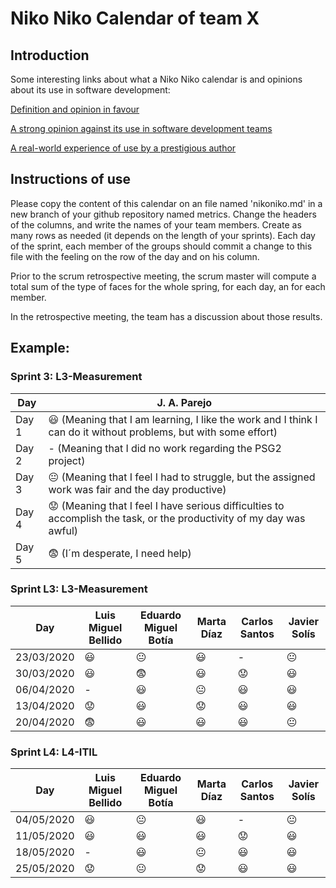 # Niko Niko Calendar of team X
## Introduction
Some interesting links about what a Niko Niko calendar is and opinions about its use in software development:

[Definition and opinion in favour](https://blog.teammood.com/2018/07/24/evaluating-your-teams-health-with-the-niko-niko-calendar.html?utm_source=google&utm_medium=cpc&utm_campaign=blog-niko-niko&utm_content=niko-niko&utm_term=niko%20niko%20calendar&gclid=Cj0KCQjwsYb0BRCOARIsAHbLPhGYfc7zpSwEDx8KE3VjlsTyy1M1F8O8lxyOPWQTpjf71RjXeD5rgWsaAmEhEALw_wcB)

[A strong opinion against its use in software development teams](https://www.tinypulse.com/blog/sk-niko-niko-calendar-workplace-morale)

[A real-world experience of use by a prestigious author](https://www.javiergarzas.com/2015/05/calendarios-niko-niko.html)
## Instructions of use
Please copy the content of this calendar on an file named 'nikoniko.md' in a new branch of your github repository named metrics.
Change the headers of the columns, and write the names of your team members.
Create as many rows as needed (it depends on the length of your sprints).
Each day of the sprint, each member of the groups should commit a change to this file with the feeling on the row of the day and on his column. 

Prior to the scrum retrospective meeting, the scrum master will compute a total sum of the type of faces for the whole spring, for each day, an for each member.

In the retrospective meeting, the team has a discussion about those results.

## Example:

### Sprint 3: L3-Measurement 

| Day           | J. A. Parejo  |
| ------------- | ------------- |
| Day 1         |    :smiley: (Meaning that I am learning, I like the work and I think I can do it without problems, but with some effort) |
| Day 2         |    - (Meaning that I did no work regarding the PSG2 project)           |
| Day 3         |    :neutral_face:  (Meaning that I feel I had to struggle, but the assigned work was fair and the day productive)          |:fearful:
| Day 4         |    :worried: (Meaning that I feel I have serious difficulties to accomplish the task, or the productivity of my day was awful)           |
| Day 5         |    :fearful:   (I´m desperate, I need help)        |


### Sprint L3: L3-Measurement

| Day           | Luis Miguel Bellido | Eduardo Miguel Botía | Marta Díaz     | Carlos Santos      | Javier Solís    |
| ------------- | ------------------- | -------------------- | -------------  | ------------------ | --------------- |
| 23/03/2020    |   :smiley:          |    :neutral_face:    |    :smiley:    |		    -            |  :neutral_face: |
| 30/03/2020    |   :smiley:          |    :fearful:         |    :smiley:    |   :worried:        |   :smiley:      |
| 06/04/2020    |   -                 |    :smiley:          | :neutral_face: |   :smiley:         |   :smiley:      |
| 13/04/2020    |   :worried:         |    :smiley:          |   :worried:    |   :smiley:         |   :smiley:      |
| 20/04/2020    |   :fearful:         |    :smiley:          |  :smiley:      |   :smiley:         |  :neutral_face: |


### Sprint L4: L4-ITIL

| Day           | Luis Miguel Bellido | Eduardo Miguel Botía | Marta Díaz     | Carlos Santos      | Javier Solís    |
| ------------- | ------------------- | -------------------- | -------------  | ------------------ | --------------- |
| 04/05/2020    |   :smiley:          |    :neutral_face:    |    :smiley:    |		    -            |  :neutral_face: |
| 11/05/2020    |   :smiley:          |    :smiley:          |    :smiley:    |   :worried:        |   :smiley:      |
| 18/05/2020    |   -                 |    :smiley:          | :neutral_face: |   :smiley:         |   :smiley:      |
| 25/05/2020    |   :worried:         |    :neutral_face:    |   :worried:    |   :smiley:         |   :smiley:      |


